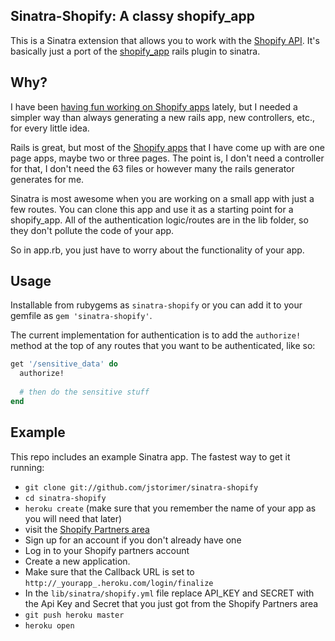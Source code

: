 Sinatra-Shopify: A classy shopify_app
------------------------------------

This is a Sinatra extension that allows you to work with the [Shopify API](http://shopify.com/developers). It's basically just a port of the [shopify_app](http://github.com/Shopify/shopify_app) rails plugin to sinatra.

## Why? ##

I have been [having fun working on Shopify apps](http://www.jstorimer.com/blogs/my-blog/1133402-shopify-api-extensions) lately, but I needed a simpler way than always generating a new rails app, new controllers, etc., for every little idea.

Rails is great, but most of the [Shopify apps](http://apps.shopify.com) that I have come up with are one page apps, maybe two or three pages. The point is, I don't need a controller for that, I don't need the 63 files or however many the rails generator generates for me.

Sinatra is most awesome when you are working on a small app with just a few routes. You can clone this app and use it as a starting point for a shopify_app. All of the authentication logic/routes are in the lib folder, so they don't pollute the code of your app.

So in app.rb, you just have to worry about the functionality of your app.

## Usage ##

Installable from rubygems as `sinatra-shopify` or you can add it to your gemfile as `gem 'sinatra-shopify'`.

The current implementation for authentication is to add the `authorize!` method at the top of any routes that you want to be authenticated, like so:

```ruby
get '/sensitive_data' do
  authorize!
  
  # then do the sensitive stuff
end
```

Example
--------

This repo includes an example Sinatra app. The fastest way to get it running:

* `git clone git://github.com/jstorimer/sinatra-shopify`
* `cd sinatra-shopify`
* `heroku create` (make sure that you remember the name of your app as you will need that later)
* visit the [Shopify Partners area](http://app.shopify.com/services/partners)
* Sign up for an account if you don't already have one
* Log in to your Shopify partners account
* Create a new application.
* Make sure that the Callback URL is set to `http://_yourapp_.heroku.com/login/finalize`
* In the `lib/sinatra/shopify.yml` file replace API_KEY and SECRET with the Api Key and Secret that you just got from the Shopify Partners area
* `git push heroku master`
* `heroku open`
